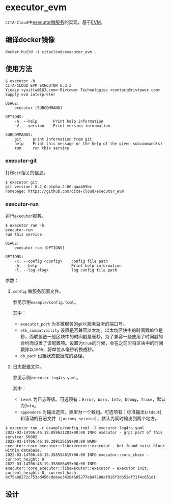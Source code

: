 # executor_evm

`CITA-Cloud`中[executor微服务](https://github.com/cita-cloud/cita_cloud_proto/blob/master/protos/executor.proto)的实现，基于[EVM](https://learnblockchain.cn/2019/04/09/easy-evm/)。

## 编译docker镜像
```
docker build -t citacloud/executor_evm .
```

## 使用方法

```
$ executor -h
CITA-CLOUD EVM EXECUTOR 6.3.3
Yieazy <yuitta@163.com>:Rivtower Technologies <contact@rivtower.com>
Supply evm interpreter

USAGE:
    executor [SUBCOMMAND]

OPTIONS:
    -h, --help       Print help information
    -V, --version    Print version information

SUBCOMMANDS:
    git     print information from git
    help    Print this message or the help of the given subcommand(s)
    run     run this service
```

### executor-git

打印`git`相关的信息。

```
$ executor git
git version: 0.2.0-alpha.2-80-gaa409bc
homepage: https://github.com/cita-cloud/executor_evm
```

### executor-run

运行`executor`服务。

```
$ executor run -h
executor-run
run this service

USAGE:
    executor run [OPTIONS]

OPTIONS:
    -c, --config <config>    config file path
    -h, --help               Print help information
    -l, --log <log>          log config file path
```

参数：
1. `config` 微服务配置文件。

    参见示例`example/config.toml`。

    其中：
    * `executor_port` 为本微服务的`gRPC`服务监听的端口号。
    * `eth_compatibility` 设置是否兼容以太坊。以太坊区块中的时间戳单位是秒，而联盟链一般区块中的时间戳是毫秒，为了兼容一些使用了时间戳的合约而设置了该配置项。设置为`true`的时候，会在之前时将区块中的时间戳除以`1000`，将单位从毫秒转换成秒。
    * `db_path` 设置状态数据库的路径。
2. 日志配置文件。

    参见示例`executor-log4rs.yaml`。

    其中：

    * `level` 为日志等级。可选项有：`Error`，`Warn`，`Info`，`Debug`，`Trace`，默认为`Info`。
    * `appenders` 为输出选项，类型为一个数组。可选项有：标准输出(`stdout`)和滚动的日志文件（`journey-service`），默认为同时输出到两个地方。


```
$ executor run -c example/config.toml -l executor-log4rs.yaml
2022-03-14T06:46:19.059621203+00:00 INFO executor - grpc port of this service: 50002
2022-03-14T06:46:19.208136159+00:00 WARN executor::core_executor::libexecutor::executor - Not found exist block within database.
2022-03-14T06:46:19.358554819+00:00 INFO executor::core_chain - current_height: 0
2022-03-14T06:46:19.358686497+00:00 INFO executor::core_executor::libexecutor::executor - executor init, current_height: 0, current_hash: 0x75a88272c753ad456cdebee34204665277e847288af916f3db52ef71f4c651d1
```

## 设计

